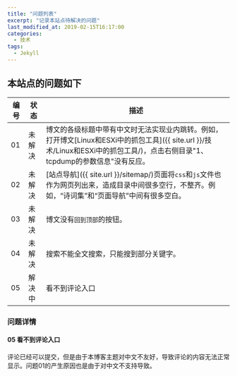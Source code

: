 ```yaml
---
title: "问题列表"
excerpt: "记录本站点待解决的问题"
last_modified_at: 2019-02-15T16:17:00
categories:
  - 技术
tags:
  - Jekyll
---
```


## 本站点的问题如下

| 编号 | 状态 | 描述                                                     |
| ---  | ------- | -------------------------------------------------------- |
| 01   | 未解决 | 博文的各级标题中带有中文时无法实现业内跳转。例如，打开博文[Linux和ESXi中的抓包工具]({{ site.url }}/技术/Linux和ESXi中的抓包工具/)，点击右侧目录"1、tcpdump的参数信息"没有反应。 |
| 02   | 未解决 | [站点导航]({{ site.url }}/sitemap/)页面将`css`和`js`文件也作为网页列出来，造成目录中间很多空行，不整齐。例如，“诗词集”和“页面导航”中间有很多空白。       |
| 03   | 未解决 | 博文没有`回到顶部`的按钮。 |  
| 04   | 未解决 | 搜索不能全文搜索，只能搜到部分关键字。 |
| 05   | 解决中 | 看不到评论入口 |

### 问题详情
#### 05 看不到评论入口
评论已经可以提交，但是由于本博客主题对中文不友好，导致评论的内容无法正常显示。问题01的产生原因也是由于对中文不支持导致。